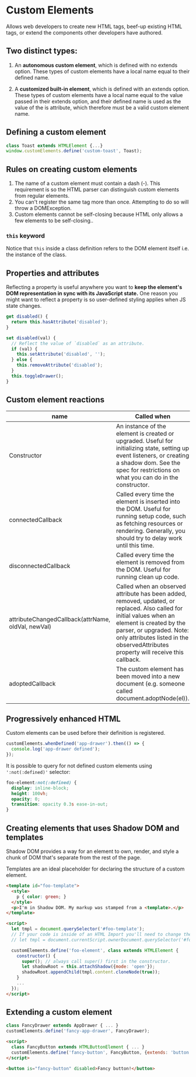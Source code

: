 # Custom Elements

Allows web developers to create new HTML tags, beef-up existing HTML tags, or extend the components other developers have authored.

## Two distinct types:

1. An **autonomous custom element**, which is defined with no extends option. These types of custom elements have a local name equal to their defined name.

2. A **customized built-in element**, which is defined with an extends option. These types of custom elements have a local name equal to the value passed in their extends option, and their defined name is used as the value of the is attribute, which therefore must be a valid custom element name.

## Defining a custom element

```js
class Toast extends HTMLElement {...}
window.customElements.define('custom-toast', Toast);
```

## Rules on creating custom elements

1. The name of a custom element must contain a dash (-). This requirement is so the HTML parser can distinguish custom elements from regular elements.
2. You can't register the same tag more than once. Attempting to do so will throw a DOMException.
3. Custom elements cannot be self-closing because HTML only allows a few elements to be self-closing..

### `this` keyword

Notice that `this` inside a class definition refers to the DOM element itself i.e. the instance of the class.

## Properties and attributes

Reflecting a property is useful anywhere you want to **keep the element's DOM representation in sync with its JavaScript state.** One reason you might want to reflect a property is so user-defined styling applies when JS state changes.

```js
get disabled() {
  return this.hasAttribute('disabled');
}

set disabled(val) {
  // Reflect the value of `disabled` as an attribute.
  if (val) {
    this.setAttribute('disabled', '');
  } else {
    this.removeAttribute('disabled');
  }
  this.toggleDrawer();
}
```

## Custom element reactions

| name | Called when |
| ---- | ----------- |
| Constructor | An instance of the element is created or upgraded. Useful for initializing state, setting up event listeners, or creating a shadow dom. See the spec for restrictions on what you can do in the constructor. |
| connectedCallback | Called every time the element is inserted into the DOM. Useful for running setup code, such as fetching resources or rendering. Generally, you should try to delay work until this time. |
| disconnectedCallback | Called every time the element is removed from the DOM. Useful for running clean up code. |
| attributeChangedCallback(attrName, oldVal, newVal) | Called when an observed attribute has been added, removed, updated, or replaced. Also called for initial values when an element is created by the parser, or upgraded. Note: only attributes listed in the observedAttributes property will receive this callback. |
| adoptedCallback | The custom element has been moved into a new document (e.g. someone called document.adoptNode(el)). |

## Progressively enhanced HTML

Custom elements can be used before their definition is registered.

```js
customElements.whenDefined('app-drawer').then(() => {
  console.log('app-drawer defined');
});
```

It is possible to query for not defined custom elements using `':not(:defined)'` selector:

```css
foo-element:not(:defined) {
  display: inline-block;
  height: 100vh;
  opacity: 0;
  transition: opacity 0.3s ease-in-out;
}
```

## Creating elements that uses Shadow DOM and templates

Shadow DOM provides a way for an element to own, render, and style a chunk of DOM that's separate from the rest of the page.

Templates are an ideal placeholder for declaring the structure of a custom element.

```html
<template id="foo-template">
  <style>
    p { color: green; }
  </style>
  <p>I'm in Shadow DOM. My markup was stamped from a <template>.</p>
</template>

<script>
  let tmpl = document.querySelector('#foo-template');
  // If your code is inside of an HTML Import you'll need to change the above line to:
  // let tmpl = document.currentScript.ownerDocument.querySelector('#foo-template');

  customElements.define('foo-element', class extends HTMLElement {
    constructor() {
      super(); // always call super() first in the constructor.
      let shadowRoot = this.attachShadow({mode: 'open'});
      shadowRoot.appendChild(tmpl.content.cloneNode(true));
    }
    ...
  });
</script>
```

## Extending a custom element

```js
class FancyDrawer extends AppDrawer { ... }
customElements.define('fancy-app-drawer', FancyDrawer);
```

```html
<script>
  class FancyButton extends HTMLButtonElement { ... }
  customElements.define('fancy-button', FancyButton, {extends: 'button'});
</script>

<button is="fancy-button" disabled>Fancy button!</button>
```
